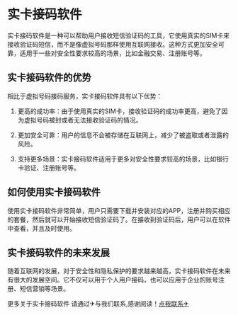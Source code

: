 # 实卡接码软件

实卡接码软件是一种可以帮助用户接收短信验证码的工具，它使用真实的SIM卡来接收验证码短信，而不是像虚拟号码那样使用互联网接收。这种方式更加安全可靠，适用于一些对安全性要求较高的场景，比如金融交易、注册账号等。

## 实卡接码软件的优势

相比于虚拟号码接码服务，实卡接码软件具有以下优势：

1. 更高的成功率：由于使用真实的SIM卡，接收验证码的成功率更高，避免了因为虚拟号码被封或者无法接收验证码的情况。

2. 更加安全可靠：用户的信息不会被存储在互联网上，减少了被盗取或者泄露的风险。

3. 支持更多场景：实卡接码软件适用于更多对安全性要求较高的场景，比如银行卡验证、注册账号等。

## 如何使用实卡接码软件

使用实卡接码软件非常简单，用户只需要下载并安装对应的APP，注册并购买相应的套餐，然后就可以开始接收短信验证码了。在接收到验证码后，用户可以在软件中查看，并且及时使用。

## 实卡接码软件的未来发展

随着互联网的发展，对于安全性和隐私保护的要求越来越高，实卡接码软件在未来有很大的发展空间。它不仅可以用于个人用户接码，也可以应用于企业的账号注册、短信营销等场景。

更多关于实卡接码软件 请通过✈与我们联系,感谢阅读！[点我联系✈](https://img.k02.cc)